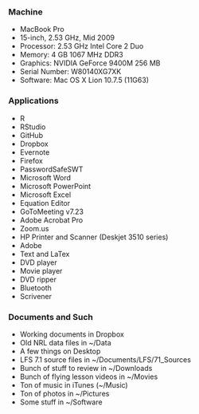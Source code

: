 ### Machine

* MacBook Pro
* 15-inch, 2.53 GHz, Mid 2009
* Processor: 2.53 GHz Intel Core 2 Duo  
* Memory: 4 GB 1067 MHz DDR3  
* Graphics: NVIDIA GeForce 9400M 256 MB  
* Serial Number: W80140XG7XK  
* Software: Mac OS X Lion 10.7.5 (11G63)  

### Applications  

* R  
* RStudio  
* GitHub
* Dropbox
* Evernote  
* Firefox  
* PasswordSafeSWT  
* Microsoft Word  
* Microsoft PowerPoint  
* Microsoft Excel
* Equation Editor  
* GoToMeeting v7.23  
* Adobe Acrobat Pro  
* Zoom.us  
* HP Printer and Scanner (Deskjet 3510 series)   
* Adobe  
* Text and LaTex  
* DVD player  
* Movie player  
* DVD ripper  
* Bluetooth  
* Scrivener

 ### Documents and Such
 
 * Working documents in Dropbox  
 * Old NRL data files in ~/Data  
 * A few things on Desktop  
 * LFS 7.1 source files in ~/Documents/LFS/71_Sources  
 * Bunch of stuff to review in ~/Downloads  
 * Bunch of flying lesson videos in ~/Movies  
 * Ton of music in iTunes (~/Music)  
 * Ton of photos in ~/Pictures  
 * Some stuff in ~/Software  
 




 



 
